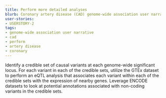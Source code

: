 ```yaml
---
title: Perform more detailed analyses
blurb: Coronary artery disease (CAD) genome-wide association user narrative.
user-stories:
- USERSTORY-2
tags:
- genome-wide association user narrative
- cad
- perform
- artery disease
- coronary
---
```

Identify a credible set of causal variants at each genome-wide significant locus.
For each variant in each of the credible sets, utilize the GTEx dataset to perform an eQTL analysis that associates each variant within each of the credible sets with the expression of nearby genes.
Leverage ENCODE datasets to look at potential annotations associated with non-coding variants in the credible sets.
